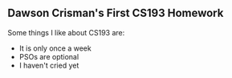 ## Dawson Crisman's First CS193 Homework

Some things I like about CS193 are:

- It is only once a week
- PSOs are optional
- I haven't cried yet
 
